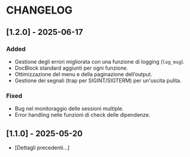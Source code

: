 # CHANGELOG

## [1.2.0] - 2025-06-17
### Added
- Gestione degli errori migliorata con una funzione di logging (`log_msg`).
- DocBlock standard aggiunti per ogni funzione.
- Ottimizzazione del menu e della paginazione dell’output.
- Gestione dei segnali (trap per SIGINT/SIGTERM) per un'uscita pulita.

### Fixed
- Bug nel monitoraggio delle sessioni multiple.
- Error handling nelle funzioni di check delle dipendenze.

## [1.1.0] - 2025-05-20
- [Dettagli precedenti…]
